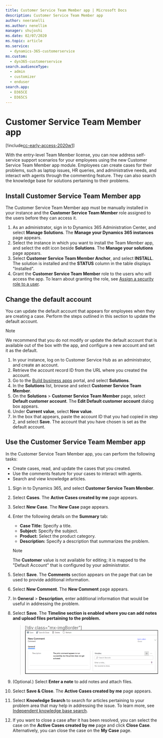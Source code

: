 ```yaml
---
title: Customer Service Team Member app | Microsoft Docs
description: Customer Service Team Member app
author: neeranelli
ms.author: nenellim
manager: shujoshi
ms.date: 02/07/2020
ms.topic: article
ms.service: 
  - dynamics-365-customerservice
ms.custom: 
  - dyn365-customerservice
search.audienceType: 
  - admin
  - customizer
  - enduser
search.app: 
  - D365CE
  - D365CS
---
```

# Customer Service Team Member app

[!include[cc-early-access-2020w1](../includes/cc-early-access-2020w1.md)]

With the entry-level Team Member license, you can now address self-service support scenarios for your employees using the new Customer Service Team Member app module. Employees can create cases for their problems, such as laptop issues, HR queries, and administrative needs, and interact with agents through the commenting feature. They can also search the knowledge base for solutions pertaining to their problems.

## Install Customer Service Team Member app

The Customer Service Team Member app must be manually installed in your instance and the **Customer Service Team Member** role assigned to the users before they can access it.

1. As an administrator, sign in to Dynamics 365 Administration Center, and select **Manage Solutions**. The **Manage your Dynamics 365 instances** page appears.
2. Select the instance in which you want to install the Team Member app, and select the edit icon beside **Solutions**. The **Manage your solutions** page appears.
3. Select **Customer Service Team Member Anchor**, and select **INSTALL**. The solution is installed and the **STATUS** column in the table displays "Installed".
4. Grant the **Customer Service Team Member** role to the users who will access the app. To learn about granting the role, see [Assign a security role to a user](/power-platform/admin/create-users-assign-online-security-roles#assign-a-security-role-to-a-user).

## Change the default account

You can update the default account that appears for employees when they are creating a case. Perform the steps outlined in this section to update the default account.

> [!NOTE]
> We recommend that you do not modify or update the default account that is available out of the box with the app, and configure a new account and set it as the default.

1. In your instance, log on to Customer Service Hub as an administrator, and create an account.
2. Retrieve the account record ID from the URL where you created the account.
3. Go to the [Build business apps](https://make.powerapps.com/) portal, and select **Solutions**.
4. In the **Solutions** list, browse and select **Customer Service Team Member**.
5. On the **Solutions** > **Customer Service Team Member** page, select **Default customer account**. The **Edit Default customer account** dialog box appears.
6. Under **Current value**, select **New value**.
7. In the box that appears, paste the account ID that you had copied in step 2, and select **Save**. The account that you have chosen is set as the default account.

## Use the Customer Service Team Member app

In the Customer Service Team Member app, you can perform the following tasks:

- Create cases, read, and update the cases that you created.
- Use the comments feature for your cases to interact with agents.
- Search and view knowledge articles.

1. Sign in to Dynamics 365, and select **Customer Service Team Member**.
2. Select **Cases**. The **Active Cases created by me** page appears.
3. Select **New Case**. The **New Case** page appears.
4. Enter the following details on the **Summary** tab:

     - **Case Title:** Specify a title.
     -  **Subject:** Specify the subject.
     -  **Product:** Select the product category.
     -  **Description:** Specify a description that summarizes the problem.

    > [!NOTE]
    > The **Customer** value is not available for editing; it is mapped to the "Default Account" that is configured by your administrator.

5. Select **Save**. The **Comments** section appears on the page that can be used to provide additional information.
6. Select **New Comment**. The **New Comment** page appears.
7. In **General** > **Description**, enter additional information that would be useful in addressing the problem.
8. Select **Save**. The **Timeline section is enabled where you can add notes and upload files pertaining to the problem.**
  
    > [!div class="mx-imgBorder"]
    > ![New comment](media/cstm-new-comment.png "New comment")

9. (Optional.) Select **Enter a note** to add notes and attach files.
10. Select **Save & Close**. The **Active Cases created by me** page appears.
11. Select **Knowledge Search** to search for articles pertaining to your problem area that may help in addressing the issue. To learn more, see [Independent knowledge base search](https://docs.microsoft.com/dynamics365/customer-service/search-knowledge-articles-csh#independent-knowledge-base-search).
12. If you want to close a case after it has been resolved, you can select the case on the **Active Cases created by me** page and click **Close Case**. Alternatively, you can close the case on the **My Case** page.